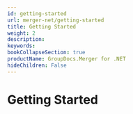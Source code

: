 ```yaml
---
id: getting-started
url: merger-net/getting-started
title: Getting Started
weight: 2
description: 
keywords: 
bookCollapseSection: true
productName: GroupDocs.Merger for .NET
hideChildren: False
---
```


# Getting Started
